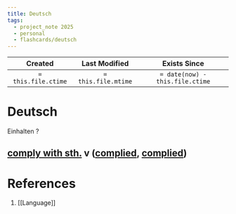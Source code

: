 ```yaml
---
title: Deutsch
tags:
  - project_note 2025
  - personal
  - flashcards/deutsch
---
```

|     Created      |  Last Modified   |       Exists Since        |
|:----------------:|:----------------:|:----------------:|
| `= this.file.ctime` | `= this.file.mtime` | `= date(now) - this.file.ctime`|

# Deutsch
Einhalten
?
## [comply with sth.](https://www.linguee.com/english-german/translation/comply+with.html) v ([complied](https://www.linguee.com/english-german/translation/complied.html), [complied](https://www.linguee.com/english-german/translation/complied.html))

# References
1. [[Language]]